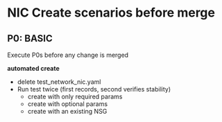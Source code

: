 # NIC Create scenarios before merge #

## P0: BASIC ##
Execute P0s before any change is merged

**automated create**

 - delete test_network_nic.yaml
 - Run test twice (first records, second verifies stability)
	- create with only required params
	- create with optional params
	- create with an existing NSG